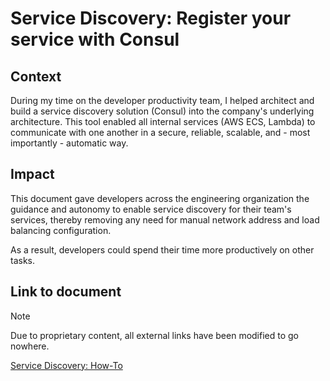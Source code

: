 # Service Discovery: Register your service with Consul

## Context

During my time on the developer productivity team, I helped architect and build a service discovery solution (Consul) into the company's underlying architecture. This tool enabled all internal services (AWS ECS, Lambda) to communicate with one another in a secure, reliable, scalable, and - most importantly - automatic way.

## Impact

This document gave developers across the engineering organization the guidance and autonomy to enable service discovery for their team's services, thereby removing any need for manual network address and load balancing configuration. 

As a result, developers could spend their time more productively on other tasks.

## Link to document

> [!NOTE]
> Due to proprietary content, all external links have been modified to go nowhere.

[Service Discovery: How-To](howTo.md)